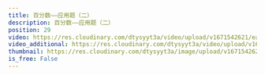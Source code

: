 ```yaml
---
title: 百分数——应用题（二）
description: 百分数——应用题（二）
position: 29
video: https://res.cloudinary.com/dtysyyt3a/video/upload/v1671542621/easymath/6年级上/06单元百分数（一）/e8ywqnj6bpluh48rsmfl.mp4
video_additional: https://res.cloudinary.com/dtysyyt3a/video/upload/v1671542638/easymath/6年级上/06单元百分数（一）/每课一题的解答视频/rwvoiinutiuz4ujdr6tx.mp4
thumbnail: https://res.cloudinary.com/dtysyyt3a/image/upload/v1671542623/easymath/6年级上/06单元百分数（一）/gf5heuaktyv3d2hs2zls.png
is_free: False
---
```

